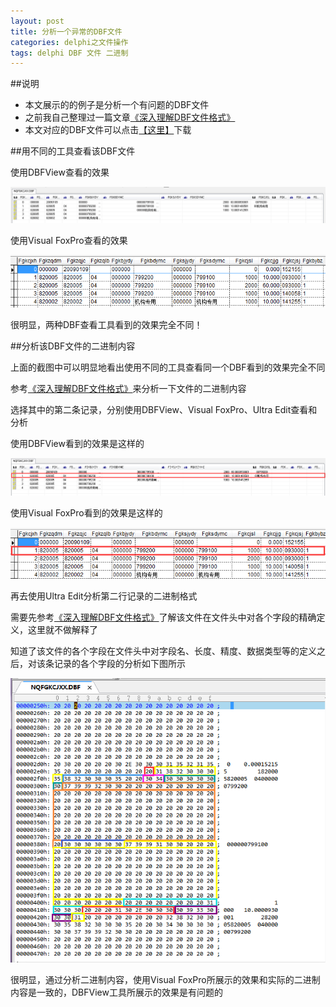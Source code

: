 ```yaml
---
layout: post
title: 分析一个异常的DBF文件
categories: delphi之文件操作
tags: delphi DBF 文件 二进制
---
```


##说明

* 本文展示的的例子是分析一个有问题的DBF文件
* 之前我自己整理过一篇文章[《深入理解DBF文件格式》](http://www.xumenger.com/dbf-20160703/)
* 本文对应的DBF文件可以点击[【这里】](../download/20160802/NQFGKCJXX.DBF)下载

##用不同的工具查看该DBF文件

使用DBFView查看的效果

![img](../media/image/2016-08-02/01.png)

使用Visual FoxPro查看的效果

![img](../media/image/2016-08-02/02.png)

很明显，两种DBF查看工具看到的效果完全不同！

##分析该DBF文件的二进制内容

上面的截图中可以明显地看出使用不同的工具查看同一个DBF看到的效果完全不同

参考[《深入理解DBF文件格式》](http://www.xumenger.com/dbf-20160703/)来分析一下文件的二进制内容

选择其中的第二条记录，分别使用DBFView、Visual FoxPro、Ultra Edit查看和分析

使用DBFView看到的效果是这样的

![img](../media/image/2016-08-02/03.png)

使用Visual FoxPro看到的效果是这样的

![img](../media/image/2016-08-02/04.png)

再去使用Ultra Edit分析第二行记录的二进制格式

需要先参考[《深入理解DBF文件格式》](http://www.xumenger.com/dbf-20160703/)了解该文件在文件头中对各个字段的精确定义，这里就不做解释了

知道了该文件的各个字段在文件头中对字段名、长度、精度、数据类型等的定义之后，对该条记录的各个字段的分析如下图所示

![img](../media/image/2016-08-02/05.png)

很明显，通过分析二进制内容，使用Visual FoxPro所展示的效果和实际的二进制内容是一致的，DBFView工具所展示的效果是有问题的
